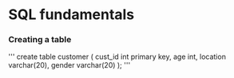 # SQL fundamentals

### Creating a table
'''
create table customer (
cust_id int primary key,
age int,
location varchar(20),
gender varchar(20)
);
'''
